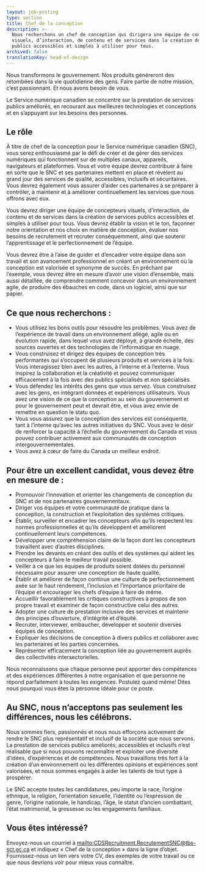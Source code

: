 ```yaml
---
layout: job-posting
type: section
title: Chef de la conception
description: >-
  Nous recherchons un chef de conception qui dirigera une équipe de concepteurs
  visuels, d’interaction, de contenu et de services dans la création de services
  publics accessibles et simples à utiliser pour tous.
archived: false
translationKey: head-of-design
---
```

Nous transformons le gouvernement. Nos produits généreront des retombées dans la vie quotidienne des gens. Faire partie de notre mission, c’est passionnant. Et nous avons besoin de vous.

Le Service numérique canadien se concentre sur la prestation de services publics améliorés, en recourant aux meilleures technologies et conceptions et en s’appuyant sur les besoins des personnes.

## Le rôle

À titre de chef de la conception pour le Service numérique canadien (SNC), vous serez enthousiasmé par le défi de créer et de gérer des services numériques qui fonctionnent sur de multiples canaux, appareils, navigateurs et plateformes. Vous et votre équipe devrez contribuer à faire en sorte que le SNC et ses partenaires mettent en place et révèlent au grand jour des services de qualité, accessibles, inclusifs et sécuritaires. Vous devrez également vous assurer d’aider ces partenaires à se préparer à contrôler, à maintenir et à améliorer continuellement les services que nous offrons avec eux.

Vous devrez diriger une équipe de concepteurs visuels, d’interaction, de contenu et de services dans la création de services publics accessibles et simples à utiliser pour tous. Vous devrez établir la vision et le ton, façonner notre orientation et nos choix en matière de conception, évaluer nos besoins de recrutement et recruter conséquemment, ainsi que soutenir l’apprentissage et le perfectionnement de l’équipe.

Vous devrez être à l’aise de guider et d’encadrer votre équipe dans son travail et son avancement professionnel en créant un environnement où la conception est valorisée et synonyme de succès. En prêchant par l’exemple, vous devrez être en mesure d’avoir une vision d’ensemble, mais aussi détaillée, de comprendre comment concevoir dans un environnement agile, de produire des ébauches en code, dans un logiciel, ainsi que sur papier.

## Ce que nous recherchons :

* Vous utilisez les bons outils pour résoudre les problèmes. Vous avez de l’expérience de travail dans un environnement allégé, agile ou en évolution rapide, dans lequel vous avez déployé, à grande échelle, des sources ouvertes et des technologies de l’informatique en nuage.
* Vous construisez et dirigez des équipes de conception très performantes qui s’occupent de plusieurs produits et services à la fois. Vous interagissez bien avec les autres, à l’interne et à l’externe. Vous inspirez la collaboration et la créativité et pouvez communiquer efficacement à la fois avec des publics spécialisés et non spécialisés.
* Vous défendez les intérêts des gens que vous servez. Vous construisez avec les gens, en intégrant données et expériences utilisateurs. Vous avez une vision de ce que la conception au sein du gouvernement et pour le gouvernement peut et devrait être, et vous avez envie de remettre en question le statu quo.
* Vous vous assurez que la conception des services est conséquente, tant à l’interne qu’avec les autres initiatives du SNC. Vous avez le désir de renforcer la capacité à l’échelle du gouvernement du Canada et vous pouvez contribuer activement aux communautés de conception intergouvernementales.
* Vous avez à cœur de faire du Canada un meilleur endroit.

## Pour être un excellent candidat, vous devez être en mesure de :

* Promouvoir l’innovation et orienter les changements de conception du SNC et de nos partenaires gouvernementaux.
* Diriger vos équipes et votre communauté de pratique dans la conception, la construction et l’exploitation des systèmes critiques.
* Établir, surveiller et encadrer les concepteurs afin qu’ils respectent les normes professionnelles et qu’ils développent et améliorent continuellement leurs compétences.
* Développer une compréhension claire de la façon dont les concepteurs travaillent avec d’autres disciplines.
* Prendre les devants en créant des outils et des systèmes qui aident les concepteurs à faire le meilleur travail possible.
* Veiller à ce que les équipes de produits soient dotées du personnel nécessaire pour assurer une conception de haute qualité.
* Établir et améliorer de façon continue une culture de perfectionnement axée sur le haut rendement, l’inclusion et l’importance prioritaire de l’équipe et encourager les chefs d’équipe à faire de même.
* Accueillir favorablement les critiques constructives à propos de son propre travail et examiner de façon constructive celui des autres.
* Adopter une culture de prestation inclusive des services et maintenir des principes d’ouverture, d’intégrité et d’équité.
* Recruter, interviewer, embaucher, développer et soutenir diverses équipes de conception.
* Expliquer les décisions de conception à divers publics et collaborer avec les partenaires et les parties concernées.
* Représenter efficacement la conception liée au gouvernement auprès des collectivités intersectorielles.

Nous reconnaissons que chaque personne peut apporter des compétences et des expériences différentes à notre organisation et que personne ne répond parfaitement à toutes les exigences. Postulez quand même! Dites nous pourquoi vous êtes la personne idéale pour ce poste.

## Au SNC, nous n’acceptons pas seulement les différences, nous les célébrons.

Nous sommes fiers, passionnés et nous nous efforçons activement de rendre le SNC plus représentatif et inclusif de la société que nous servons. La prestation de services publics améliorés, accessibles et inclusifs n’est réalisable que si nous pouvons reconnaître et exploiter une diversité d’idées, d’expériences et de compétences. Nous travaillons très fort à la création d’un environnement où les différentes opinions et expériences sont valorisées, et nous sommes engagés à aider les talents de tout type à prospérer.

Le SNC accepte toutes les candidatures, peu importe la race, l’origine ethnique, la religion, l’orientation sexuelle, l’identité ou l’expression de genre, l’origine nationale, le handicap, l’âge, le statut d’ancien combattant, l’état matrimonial, la grossesse ou les engagements familiaux.

## Vous êtes intéressé?

Envoyez-nous un courriel à <mailto:CDSRecruitment.RecrutementSNC@tbs-sct.gc.ca> et indiquez « Chef de la conception » dans la ligne d’objet. Fournissez-nous un lien vers votre CV, des exemples de votre travail ou ce que nous devrions voir pour mieux vous connaître.
